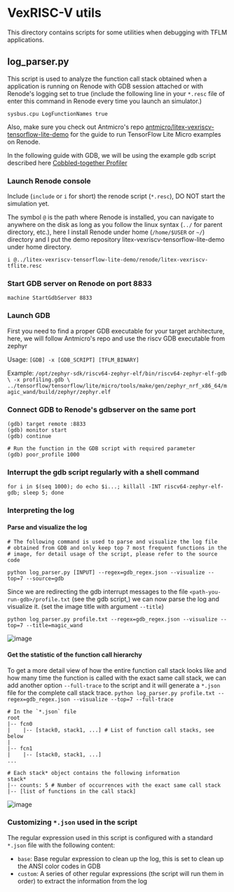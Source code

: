 # VexRISC-V utils

This directory contains scripts for some utilities when debugging with TFLM
applications.

## log_parser.py

This script is used to analyze the function call stack obtained when a
application is running on Renode with GDB session attached or with Renode's
logging set to true (include the following line in your `*.resc` file of enter
this command in Renode every time you launch an simulator.)

```
sysbus.cpu LogFunctionNames true
```

Also, make sure you check out Antmicro's repo
[antmicro/litex-vexriscv-tensorflow-lite-demo](https://github.com/antmicro/litex-vexriscv-tensorflow-lite-demo)
for the guide to run TensorFlow Lite Micro examples on Renode.

In the following guide with GDB, we will be using the example gdb script
described here
[Cobbled-together Profiler](https://xobs.io/cobbled-together-profiler/)

### Launch Renode console

Include (`include` or `i` for short) the renode script (`*.resc`), DO NOT start
the simulation yet.

The symbol `@` is the path where Renode is installed, you can navigate to
anywhere on the disk as long as you follow the linux syntax (`../` for parent
directory, etc.), here I install Renode under home (`/home/$USER` or `~/`)
directory and I put the demo repository litex-vexriscv-tensorflow-lite-demo
under home directory.

```
i @../litex-vexriscv-tensorflow-lite-demo/renode/litex-vexriscv-tflite.resc
```

### Start GDB server on Renode on port 8833

```
machine StartGdbServer 8833
```

### Launch GDB

First you need to find a proper GDB executable for your target architecture,
here, we will follow Antmicro's repo and use the riscv GDB executable from
zephyr

Usage: `[GDB] -x [GDB_SCRIPT] [TFLM_BINARY]`

Example: `/opt/zephyr-sdk/riscv64-zephyr-elf/bin/riscv64-zephyr-elf-gdb \ -x
profiling.gdb \
../tensorflow/tensorflow/lite/micro/tools/make/gen/zephyr_nrf_x86_64/magic_wand/build/zephyr/zephyr.elf`

### Connect GDB to Renode's gdbserver on the same port

```
(gdb) target remote :8833
(gdb) monitor start
(gdb) continue

# Run the function in the GDB script with required parameter
(gdb) poor_profile 1000
```

### Interrupt the gdb script regularly with a shell command

```
for i in $(seq 1000); do echo $i...; killall -INT riscv64-zephyr-elf-gdb; sleep 5; done
```

### Interpreting the log

#### Parse and visualize the log

```
# The following command is used to parse and visualize the log file
# obtained from GDB and only keep top 7 most frequent functions in the
# image, for detail usage of the script, please refer to the source code

python log_parser.py [INPUT] --regex=gdb_regex.json --visualize --top=7 --source=gdb
```

Since we are redirecting the gdb interrupt messages to the file
`<path-you-run-gdb>/profile.txt` (see the gdb script,) we can now parse the log
and visualize it. (set the image title with argument `--title`)

```
python log_parser.py profile.txt --regex=gdb_regex.json --visualize --top=7 --title=magic_wand
```

![image](https://user-images.githubusercontent.com/21079720/91764987-198fec00-eb8d-11ea-8eb1-90355fe4f28c.png)

#### Get the statistic of the function call hierarchy

To get a more detail view of how the entire function call stack looks like and
how many time the function is called with the exact same call stack, we can add
another option `--full-trace` to the script and it will generate a `*.json` file
for the complete call stack trace. `python log_parser.py profile.txt
--regex=gdb_regex.json --visualize --top=7 --full-trace`

```
# In the `*.json` file
root
|-- fcn0
|    |-- [stack0, stack1, ...] # List of function call stacks, see below
|
|-- fcn1
|    |-- [stack0, stack1, ...]
...
```

```
# Each stack* object contains the following information
stack*
|-- counts: 5 # Number of occurrences with the exact same call stack
|-- [list of functions in the call stack]
```

![image](https://user-images.githubusercontent.com/21079720/91755189-8bf9cf80-eb7f-11ea-884c-2354f3470271.png)

### Customizing `*.json` used in the script

The regular expression used in this script is configured with a standard
`*.json` file with the following content:

*   `base`: Base regular expression to clean up the log, this is set to clean up
    the ANSI color codes in GDB
*   `custom`: A series of other regular expressions (the script will run them in
    order) to extract the information from the log
